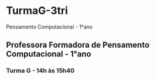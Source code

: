 # TurmaG-3tri
Pensamento Computacional - 1°ano
## Professora Formadora de Pensamento Computacional - 1°ano

### Turma G - 14h às 15h40
